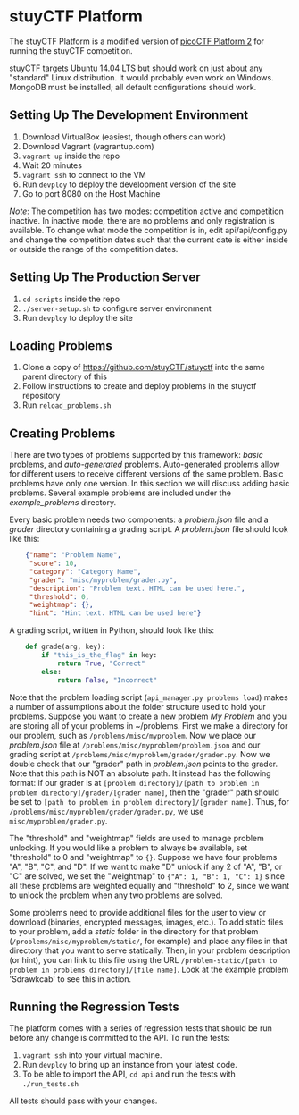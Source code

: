stuyCTF Platform
==============

The stuyCTF Platform is a modified version of [picoCTF Platform 2](https://github.com/picoCTF/picoCTF-Platform-2) for running the stuyCTF competition.

stuyCTF targets Ubuntu 14.04 LTS but should work on just about any "standard" Linux distribution. It would probably even work on Windows. MongoDB must be installed; all default configurations should work.

Setting Up The Development Environment
------------
1. Download VirtualBox (easiest, though others can work)
2. Download Vagrant (vagrantup.com)
3. `vagrant up` inside the repo
4. Wait 20 minutes
5. `vagrant ssh` to connect to the VM
6. Run `devploy` to deploy the development version of the site
7. Go to port 8080 on the Host Machine

*Note*: The competition has two modes: competition active and competition inactive. In inactive mode, there are no problems and only registration is available. To change what mode the competition is in, edit api/api/config.py and change the competition dates such that the current date is either inside or outside the range of the competition dates.

Setting Up The Production Server
------------
1. `cd scripts` inside the repo
2. `./server-setup.sh` to configure server environment
3. Run `devploy` to deploy the site

Loading Problems
------------
1. Clone a copy of https://github.com/stuyCTF/stuyctf into the same parent directory of this
2. Follow instructions to create and deploy problems in the stuyctf repository
3. Run `reload_problems.sh`


Creating Problems
------------
There are two types of problems supported by this framework: *basic* problems, and *auto-generated* problems. Auto-generated problems allow for different users to receive different versions of the same problem. Basic problems have only one version. In this section we will discuss adding basic problems. Several example problems are included under the *example_problems* directory.

Every basic problem needs two components: a *problem.json* file and a *grader* directory containing a grading script. A *problem.json* file should look like this:

```json
    {"name": "Problem Name",
     "score": 10,
     "category": "Category Name",
     "grader": "misc/myproblem/grader.py",
     "description": "Problem text. HTML can be used here.",
     "threshold": 0,
     "weightmap": {},
     "hint": "Hint text. HTML can be used here"}
```

A grading script, written in Python, should look like this:

```python
    def grade(arg, key):
        if "this_is_the_flag" in key:
            return True, "Correct"
        else:
            return False, "Incorrect"
``` 

Note that the problem loading script (`api_manager.py problems load`) makes a number of assumptions about the folder structure used to hold your problems. Suppose you want to create a new problem *My Problem* and you are storing all of your problems in ~/problems. First we make a directory for our problem, such as `/problems/misc/myproblem`. Now we place our *problem.json* file at `/problems/misc/myproblem/problem.json` and our grading script at `/problems/misc/myproblem/grader/grader.py`. Now we double check that our "grader" path in *problem.json* points to the grader. Note that this path is NOT an absolute path. It instead has the following format: if our grader is at `[problem directory]/[path to problem in problem directory]/grader/[grader name]`, then the "grader" path should be set to `[path to problem in problem directory]/[grader name]`. Thus, for `/problems/misc/myproblem/grader/grader.py`, we use `misc/myproblem/grader.py`.

The "threshold" and "weightmap" fields are used to manage problem unlocking. If you would like a problem to always be available, set "threshold" to 0 and "weightmap" to `{}`. Suppose we have four problems "A", "B", "C", and "D". If we want to make "D" unlock if any 2 of "A", "B", or "C" are solved, we set the "weightmap" to `{"A": 1, "B": 1, "C": 1}` since all these problems are weighted equally and "threshold" to 2, since we want to unlock the problem when any two problems are solved.

Some problems need to provide additional files for the user to view or download (binaries, encrypted messages, images, etc.). To add static files to your problem, add a *static* folder in the directory for that problem (`/problems/misc/myproblem/static/`, for example) and place any files in that directory that you want to serve statically. Then, in your problem description (or hint), you can link to this file using the URL `/problem-static/[path to problem in problems directory]/[file name]`. Look at the example problem 'Sdrawkcab' to see this in action.


Running the Regression Tests
----------------------------

The platform comes with a series of regression tests that should be run before any change is committed to the API.
To run the tests:

1. `vagrant ssh` into your virtual machine.
2. Run `devploy` to bring up an instance from your latest code.
3. To be able to import the API, `cd api` and run the tests with `./run_tests.sh`
 
All tests should pass with your changes.
